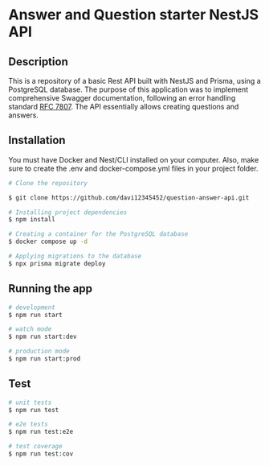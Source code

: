 # Answer and Question starter NestJS API

## Description

This is a repository of a basic Rest API built with NestJS and Prisma, using a PostgreSQL database. The purpose of this application was to implement comprehensive Swagger documentation, following an error handling standard [RFC 7807](https://datatracker.ietf.org/doc/html/rfc7807). The API essentially allows creating questions and answers.

## Installation

<p>
You must have Docker and Nest/CLI installed on your computer. Also, make sure to 
create the .env and docker-compose.yml files in your project folder.
</p>

```bash
# Clone the repository

$ git clone https://github.com/davi12345452/question-answer-api.git

# Installing project dependencies
$ npm install

# Creating a container for the PostgreSQL database
$ docker compose up -d

# Applying migrations to the database
$ npx prisma migrate deploy
```

## Running the app

```bash
# development
$ npm run start

# watch mode
$ npm run start:dev

# production mode
$ npm run start:prod
```

## Test

```bash
# unit tests
$ npm run test

# e2e tests
$ npm run test:e2e

# test coverage
$ npm run test:cov
```

